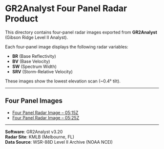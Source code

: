 # GR2Analyst Four Panel Radar Product

This directory contains four-panel radar images exported from **GR2Analyst** (Gibson Ridge Level II Analyst).

Each four-panel image displays the following radar variables:

- **BR** (Base Reflectivity)
- **BV** (Base Velocity)
- **SW** (Spectrum Width)
- **SRV** (Storm-Relative Velocity)

These images show the lowest elevation scan (~0.4° tilt).

---

## Four Panel Images

- [Four Panel Radar Image – 05:15Z](kmlb_19980223_0515_4Panel.png)
- [Four Panel Radar Image – 05:25Z](kmlb_19980223_0525_4Panel.png)

---

**Software**: GR2Analyst v3.20  
**Radar Site**: KMLB (Melbourne, FL)  
**Data Source**: WSR-88D Level II Archive (NOAA NCEI) 


